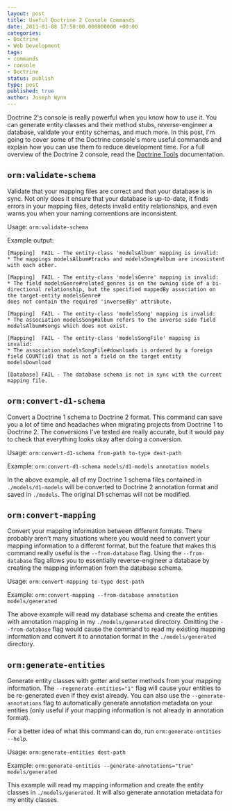 ```yaml
---
layout: post
title: Useful Doctrine 2 Console Commands
date: 2011-01-08 17:50:00.000000000 +00:00
categories:
- Doctrine
- Web Development
tags:
- commands
- console
- Doctrine
status: publish
type: post
published: true
author: Joseph Wynn
---
```


Doctrine 2's console is really powerful when you know how to use it. You can generate entity classes and their method stubs, reverse-engineer a database, validate your entity schemas, and much more. In this post, I'm going to cover some of the Doctrine console's more useful commands and explain how you can use them to reduce development time. For a full overview of the Doctrine 2 console, read the [Doctrine Tools](http://docs.doctrine-project.org/projects/doctrine-orm/en/latest/reference/tools.html) documentation.<!--more-->

## `orm:validate-schema`

Validate that your mapping files are correct and that your database is in sync. Not only does it ensure that your database is up-to-date, it finds errors in your mapping files, detects invalid entity relationships, and even warns you when your naming conventions are inconsistent.

Usage: `orm:validate-schema`

Example output:

```
[Mapping]  FAIL - The entity-class 'modelsAlbum' mapping is invalid:
* The mappings modelsAlbum#tracks and modelsSong#album are incosistent with each other.

[Mapping]  FAIL - The entity-class 'modelsGenre' mapping is invalid:
* The field modelsGenre#related_genres is on the owning side of a bi-directional relationship, but the specified mappedBy association on the target-entity modelsGenre#
does not contain the required 'inversedBy' attribute.

[Mapping]  FAIL - The entity-class 'modelsSong' mapping is invalid:
* The association modelsSong#album refers to the inverse side field modelsAlbum#songs which does not exist.

[Mapping]  FAIL - The entity-class 'modelsSongFile' mapping is invalid:
* The association modelsSongFile#downloads is ordered by a foreign field COUNT(id) that is not a field on the target entity modelsDownload

[Database] FAIL - The database schema is not in sync with the current mapping file.
```

## `orm:convert-d1-schema`

Convert a Doctrine 1 schema to Doctrine 2 format. This command can save you a lot of time and headaches when migrating projects from Doctrine 1 to Doctrine 2. The conversions I've tested are really accurate, but it would pay to check that everything looks okay after doing a conversion.

Usage: `orm:convert-d1-schema from-path to-type dest-path`

Example: `orm:convert-d1-schema models/d1-models annotation models`

In the above example, all of my Doctrine 1 schema files contained in `./models/d1-models` will be converted to Doctrine 2 annotation format and saved in `./models`. The original D1 schemas will not be modified.

## `orm:convert-mapping`

Convert your mapping information between different formats. There probably aren't many situations where you would need to convert your mapping information to a different format, but the feature that makes this command really useful is the `--from-database` flag. Using the `--from-database` flag allows you to essentially reverse-engineer a database by creating the mapping information from the database schema.

Usage: `orm:convert-mapping to-type dest-path`

Example: `orm:convert-mapping --from-database annotation models/generated`

The above example will read my database schema and create the entities with annotation mapping in my `./models/generated` directory. Omitting the `--from-database` flag would cause the command to read my existing mapping information and convert it to annotation format in the `./models/generated` directory.

## `orm:generate-entities`

Generate entity classes with getter and setter methods from your mapping information. The `--regenerate-entities="1"` flag will cause your entities to be re-generated even if they exist already. You can also use the `--generate-annotations` flag to automatically generate annotation metadata on your entities (only useful if your mapping information is not already in annotation format).

For a better idea of what this command can do, run `orm:generate-entities --help`.

Usage: `orm:generate-entities dest-path`

Example: `orm:generate-entities --generate-annotations="true" models/generated`

This example will read my mapping information and create the entity classes in `./models/generated`. It will also generate annotation metadata for my entity classes.
